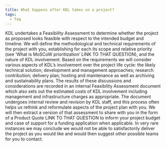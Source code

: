 ```yaml
---
title: What happens after KDL takes on a project?
tags:
  - faq
---
```


KDL undertakes a Feasibility Assessment to determine whether the project as proposed looks feasible with respect to the intended budget and timeline. We will define the methodological and technical requirements of the project with you, establishing for each its scope and relative priority (see ‘What is MoSCoW prioritization’ LINK TO THAT QUESTION), and the nature of KDL involvement. Based on the requirements we will consider various aspects of KDL’s involvement over the project life cycle: the likely technical solution; development and management approaches; research contribution; delivery plan; hosting and maintenance as well as archiving and sustainability plans. The results of these discussions and considerations are recorded in an internal Feasibility Assessment document which also sets out the estimated costs of KDL involvement including management and infrastructure charges as appropriate. The document undergoes internal review and revision by KDL staff, and this process often helps us rethink and reformulate aspects of the project plan with you. We will then extract a version of that assessment to share with you in the form of a Product Quote LINK TO THAT QUESTION to inform your project budget and case of support for a funding application when applicable. In very rare instances we may conclude we would not be able to satisfactorily deliver the project as you would like and would then suggest other possible teams for you to contact.  
